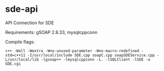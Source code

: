 # sde-api
API Connection for SDE

Requirements: gSOAP 2.8.33, mysqlcppconn

Compile flags:

	c++ -Wall -Wextra -Wno-unused-parameter -Wno-macro-redefined -std=c++11 -I/usr/local/include SDE.cpp soapC.cpp soapSDEService.cpp -L/usr/local/lib -lgsoap++ -lmysqlcppconn -L. -lSQLClient -lSDE -o SDE.cgi
